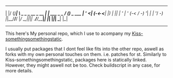  _  ___           ___                     _            __ _         
| |/ (_)_________|   \ _  _ _ __  _ __ __| |_ ___ _ _ / _(_)_ _ ___ 
| ' <| (_-<_-<___| |) | || | '  \| '_ (_-<  _/ -_) '_|  _| | '_/ -_)
|_|\_\_/__/__/   |___/ \_,_|_|_|_| .__/__/\__\___|_| |_| |_|_| \___|
                                 |_|                                
______________________________________________________________________________________________


This here's My personal repo, which I use to acompany my [Kiss-somethingsomethingstatic](https://github.com/hovercats/kiss-somethingsomethingstatic).

I usually put packages that I dont feel like fits into the other repo, aswell as
forks with my own personal touches on them. i.e. patches for st. 
Similarly to Kiss-somethingsomethingstatic, packages here is statically
linked. However, they might aswell not be too.
Check buildscript in any case, for more details.
